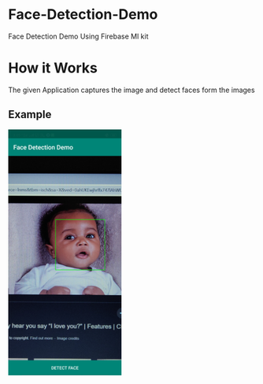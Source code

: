 # Face-Detection-Demo
Face Detection Demo Using Firebase Ml kit

# How it Works

The given Application captures the image and detect faces form the images

## Example

<img src="image1.png" height=500>
